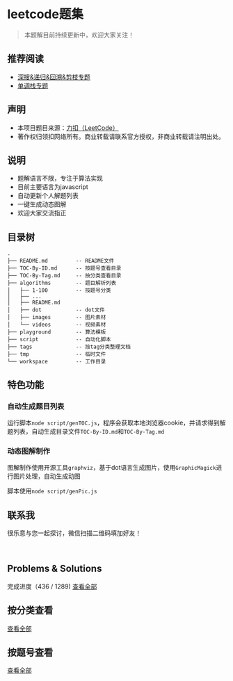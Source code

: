 # leetcode题集

> 本题解目前持续更新中，欢迎大家关注！

## 推荐阅读

- [深搜&递归&回溯&剪枝专题](https://github.com/muyids/leetcode/blob/master/tags/%E6%B7%B1%E6%90%9C%26%E9%80%92%E5%BD%92%26%E5%9B%9E%E6%BA%AF.md)
- [单调栈专题](https://github.com/muyids/leetcode/blob/master/tags/%E5%8D%95%E8%B0%83%E6%A0%88.md)

## 声明

- 本项目题目来源：[力扣（LeetCode）](https://leetcode-cn.com)
- 著作权归领扣网络所有。商业转载请联系官方授权，非商业转载请注明出处。

## 说明

- 题解语言不限，专注于算法实现
- 目前主要语言为javascript
- 自动更新个人解题列表
- 一键生成动态图解
- 欢迎大家交流指正

## 目录树

```tree
.
├── README.md         -- README文件
├── TOC-By-ID.md      -- 按题号查看目录
├── TOC-By-Tag.md     -- 按分类查看目录
├── algorithms        -- 题目解析列表
│   ├── 1-100         -- 按题号分类
│   ├── ...
│   ├── README.md
│   ├── dot           -- dot文件
│   ├── images        -- 图片素材
│   └── videos        -- 视频素材
├── playground        -- 算法模板
├── script            -- 自动化脚本
├── tags              -- 按tag分类整理文档
├── tmp               -- 临时文件
└── workspace         -- 工作目录
```

## 特色功能

### 自动生成题目列表

运行脚本`node script/genTOC.js`，程序会获取本地浏览器cookie，并请求得到解题列表，自动生成目录文件`TOC-By-ID.md`和`TOC-By-Tag.md`

### 动态图解制作

图解制作使用开源工具`graphviz`，基于dot语言生成图片，使用`GraphicMagick`进行图片处理，自动生成动图

脚本使用`node script/genPic.js`

## 联系我

很乐意与您一起探讨，微信扫描二维码填加好友！




&nbsp;


## Problems & Solutions

完成进度（436 / 1289) [查看全部](./TOC-By-ID.md)

## 按分类查看

[查看全部](./TOC-By-Tag.md)

## 按题号查看

[查看全部](./TOC-By-ID.md)


